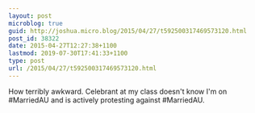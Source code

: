 ```yaml
---
layout: post
microblog: true
guid: http://joshua.micro.blog/2015/04/27/t592500317469573120.html
post_id: 38322
date: 2015-04-27T12:27:38+1100
lastmod: 2019-07-30T17:41:33+1100
type: post
url: /2015/04/27/t592500317469573120.html
---
```

How terribly awkward. Celebrant at my class doesn't know I'm on #MarriedAU and is actively protesting against #MarriedAU.
